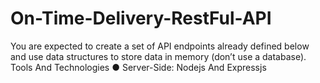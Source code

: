 # On-Time-Delivery-RestFul-API
You are expected to create a set of API endpoints already defined below and use data structures to store data in memory (don’t use a database).  Tools And Technologies  ● Server-Side: Nodejs And Expressjs
